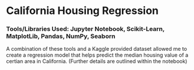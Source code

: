 # California Housing Regression

### Tools/Libraries Used: Jupyter Notebook, Scikit-Learn, MatplotLib, Pandas, NumPy, Seaborn

A combination of these tools and a Kaggle provided dataset allowed me to create a regression model that helps predict the median housing value of a certian area in California. (Further details are outlined within the notebook)
